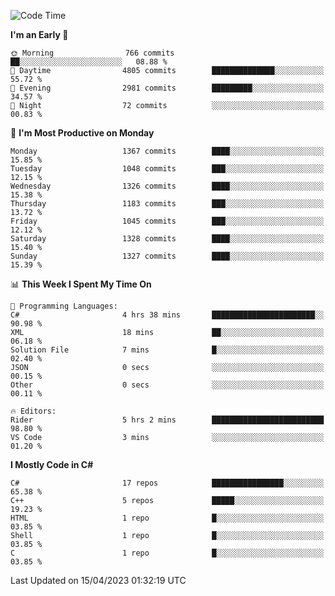 <!--START_SECTION:waka-->
![Code Time](http://img.shields.io/badge/Code%20Time-1%2C023%20hrs%2023%20mins-blue)

**I'm an Early 🐤** 

```text
🌞 Morning                766 commits         ██░░░░░░░░░░░░░░░░░░░░░░░   08.88 % 
🌆 Daytime                4805 commits        ██████████████░░░░░░░░░░░   55.72 % 
🌃 Evening                2981 commits        █████████░░░░░░░░░░░░░░░░   34.57 % 
🌙 Night                  72 commits          ░░░░░░░░░░░░░░░░░░░░░░░░░   00.83 % 
```
📅 **I'm Most Productive on Monday** 

```text
Monday                   1367 commits        ████░░░░░░░░░░░░░░░░░░░░░   15.85 % 
Tuesday                  1048 commits        ███░░░░░░░░░░░░░░░░░░░░░░   12.15 % 
Wednesday                1326 commits        ████░░░░░░░░░░░░░░░░░░░░░   15.38 % 
Thursday                 1183 commits        ███░░░░░░░░░░░░░░░░░░░░░░   13.72 % 
Friday                   1045 commits        ███░░░░░░░░░░░░░░░░░░░░░░   12.12 % 
Saturday                 1328 commits        ████░░░░░░░░░░░░░░░░░░░░░   15.40 % 
Sunday                   1327 commits        ████░░░░░░░░░░░░░░░░░░░░░   15.39 % 
```


📊 **This Week I Spent My Time On** 

```text
💬 Programming Languages: 
C#                       4 hrs 38 mins       ███████████████████████░░   90.98 % 
XML                      18 mins             ██░░░░░░░░░░░░░░░░░░░░░░░   06.18 % 
Solution File            7 mins              █░░░░░░░░░░░░░░░░░░░░░░░░   02.40 % 
JSON                     0 secs              ░░░░░░░░░░░░░░░░░░░░░░░░░   00.15 % 
Other                    0 secs              ░░░░░░░░░░░░░░░░░░░░░░░░░   00.11 % 

🔥 Editors: 
Rider                    5 hrs 2 mins        █████████████████████████   98.80 % 
VS Code                  3 mins              ░░░░░░░░░░░░░░░░░░░░░░░░░   01.20 % 
```

**I Mostly Code in C#** 

```text
C#                       17 repos            ████████████████░░░░░░░░░   65.38 % 
C++                      5 repos             █████░░░░░░░░░░░░░░░░░░░░   19.23 % 
HTML                     1 repo              █░░░░░░░░░░░░░░░░░░░░░░░░   03.85 % 
Shell                    1 repo              █░░░░░░░░░░░░░░░░░░░░░░░░   03.85 % 
C                        1 repo              █░░░░░░░░░░░░░░░░░░░░░░░░   03.85 % 
```




 Last Updated on 15/04/2023 01:32:19 UTC
<!--END_SECTION:waka-->
